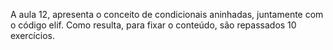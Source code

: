 A aula 12, apresenta o conceito de condicionais aninhadas, juntamente com o código elif. Como resulta, para fixar o conteúdo, são repassados 10 exercícios.
